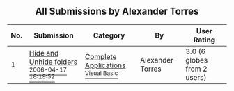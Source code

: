 ﻿<div align="center">

## All Submissions by Alexander Torres

</div>

No.  | Submission | Category | By   | User Rating
---- | ---------- | -------- | ---- | -----------
1 | [Hide and Unhide folders<br /><sup>2006-04-17 18:19:52</sup>](https://github.com/Planet-Source-Code/alexander-torres-hide-and-unhide-folders__1-65023) | [Complete Applications<br /><sup>Visual Basic</sup>](../ByCategory/complete-applications__1-27.md) | Alexander Torres | 3.0 (6 globes from 2 users)
